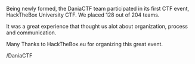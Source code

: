 Being newly formed, the DaniaCTF team participated in its first CTF event, HackTheBox University CTF.
We placed 128 out of 204 teams.

It was a great experience that thought us alot about organization, process and communication.

Many Thanks to HackTheBox.eu for organizing this great event.

/DaniaCTF
